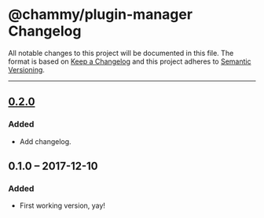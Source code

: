 # @chammy/plugin-manager Changelog

All notable changes to this project will be documented in this file.
The format is based on [Keep a Changelog](http://keepachangelog.com/)
and this project adheres to [Semantic Versioning](http://semver.org/).

---

## [0.2.0]
### Added
* Add changelog.

## 0.1.0 – 2017-12-10
### Added
* First working version, yay!


[0.2.0]: https://github.com/chammyjs/plugin-helper/compare/v0.1.0...v0.2.0
